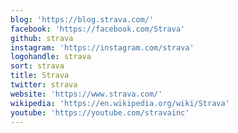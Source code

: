 ```yaml
---
blog: 'https://blog.strava.com/'
facebook: 'https://facebook.com/Strava'
github: strava
instagram: 'https://instagram.com/strava'
logohandle: strava
sort: strava
title: Strava
twitter: strava
website: 'https://www.strava.com/'
wikipedia: 'https://en.wikipedia.org/wiki/Strava'
youtube: 'https://youtube.com/stravainc'
---
```

